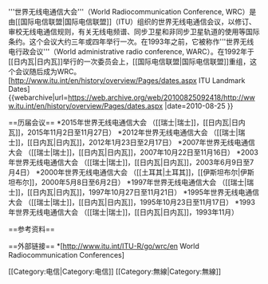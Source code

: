'''世界无线电通信大会'''（World Radiocommunication Conference, WRC）是由[[国际电信联盟|国际电信联盟]]（ITU）组织的世界无线电通信会议，以修订、审校无线电通信规则，有关无线电频谱、同步卫星和非同步卫星轨道的使用等国际条约。这个会议大约三年或四年举行一次。在1993年之前，它被称作'''世界无线电行政会议'''（World administrative radio conference, WARC）。在1992年于[[日内瓦|日内瓦]]举行的一次委员会上，[[国际电信联盟|国际电信联盟]]重组，这个会议随后成为WRC。<ref>[http://www.itu.int/en/history/overview/Pages/dates.aspx ITU Landmark Dates] {{webarchive|url=https://web.archive.org/web/20100825092418/http://www.itu.int/en/history/overview/Pages/dates.aspx |date=2010-08-25 }}</ref>

==历届会议==
*2015年世界无线电通信大会 （[[瑞士|瑞士]]，[[日内瓦|日内瓦]]，2015年11月2日至11月27日）
*2012年世界无线电通信大会 （[[瑞士|瑞士]]，[[日内瓦|日内瓦]]，2012年1月23日至2月17日）
*2007年世界无线电通信大会 （[[瑞士|瑞士]]，[[日内瓦|日内瓦]]，2007年10月22日至11月16日）
*2003年世界无线电通信大会 （[[瑞士|瑞士]]，[[日内瓦|日内瓦]]，2003年6月9日至7月4日）
*2000年世界无线电通信大会 （[[土耳其|土耳其]]，[[伊斯坦布尔|伊斯坦布尔]]，2000年5月8日至6月2日）
*1997年世界无线电通信大会 （[[瑞士|瑞士]]，[[日内瓦|日内瓦]]，1997年10月27日至11月21日）
*1995年世界无线电通信大会 （[[瑞士|瑞士]]，[[日内瓦|日内瓦]]，1995年10月23日至11月17日）
*1993年世界无线电通信大会 （[[瑞士|瑞士]]，[[日内瓦|日内瓦]]，1993年11月）

==参考资料==
<references />

==外部链接==
*[http://www.itu.int/ITU-R/go/wrc/en World Radiocommunication Conferences]

[[Category:电信|Category:电信]]
[[Category:無線|Category:無線]]